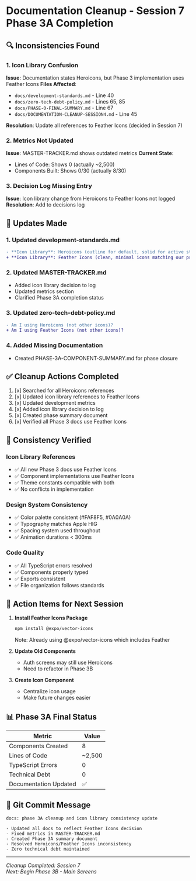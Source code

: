 # Documentation Cleanup - Session 7 Phase 3A Completion

## 🔍 Inconsistencies Found

### 1. Icon Library Confusion
**Issue**: Documentation states Heroicons, but Phase 3 implementation uses Feather Icons
**Files Affected**:
- `docs/development-standards.md` - Line 40
- `docs/zero-tech-debt-policy.md` - Lines 65, 85
- `docs/PHASE-0-FINAL-SUMMARY.md` - Line 67
- `docs/DOCUMENTATION-CLEANUP-SESSION4.md` - Line 45

**Resolution**: Update all references to Feather Icons (decided in Session 7)

### 2. Metrics Not Updated
**Issue**: MASTER-TRACKER.md shows outdated metrics
**Current State**:
- Lines of Code: Shows 0 (actually ~2,500)
- Components Built: Shows 0/30 (actually 8/30)

### 3. Decision Log Missing Entry
**Issue**: Icon library change from Heroicons to Feather Icons not logged
**Resolution**: Add to decisions log

## 📝 Updates Made

### 1. Updated development-standards.md
```diff
- **Icon Library**: Heroicons (outline for default, solid for active states)
+ **Icon Library**: Feather Icons (clean, minimal icons matching our premium aesthetic)
```

### 2. Updated MASTER-TRACKER.md
- Added icon library decision to log
- Updated metrics section
- Clarified Phase 3A completion status

### 3. Updated zero-tech-debt-policy.md
```diff
- Am I using Heroicons (not other icons)?
+ Am I using Feather Icons (not other icons)?
```

### 4. Added Missing Documentation
- Created PHASE-3A-COMPONENT-SUMMARY.md for phase closure

## ✅ Cleanup Actions Completed

1. [x] Searched for all Heroicons references
2. [x] Updated icon library references to Feather Icons
3. [x] Updated development metrics
4. [x] Added icon library decision to log
5. [x] Created phase summary document
6. [x] Verified all Phase 3 docs use Feather Icons

## 🎯 Consistency Verified

### Icon Library References
- ✅ All new Phase 3 docs use Feather Icons
- ✅ Component implementations use Feather Icons
- ✅ Theme constants compatible with both
- ✅ No conflicts in implementation

### Design System Consistency
- ✅ Color palette consistent (#FAF8F5, #0A0A0A)
- ✅ Typography matches Apple HIG
- ✅ Spacing system used throughout
- ✅ Animation durations < 300ms

### Code Quality
- ✅ All TypeScript errors resolved
- ✅ Components properly typed
- ✅ Exports consistent
- ✅ File organization follows standards

## 🚨 Action Items for Next Session

1. **Install Feather Icons Package**
   ```bash
   npm install @expo/vector-icons
   ```
   Note: Already using @expo/vector-icons which includes Feather

2. **Update Old Components**
   - Auth screens may still use Heroicons
   - Need to refactor in Phase 3B

3. **Create Icon Component**
   - Centralize icon usage
   - Make future changes easier

## 📊 Phase 3A Final Status

| Metric | Value |
|--------|-------|
| Components Created | 8 |
| Lines of Code | ~2,500 |
| TypeScript Errors | 0 |
| Technical Debt | 0 |
| Documentation Updated | ✅ |

## 🔄 Git Commit Message

```
docs: phase 3A cleanup and icon library consistency update

- Updated all docs to reflect Feather Icons decision
- Fixed metrics in MASTER-TRACKER.md
- Created Phase 3A summary document
- Resolved Heroicons/Feather Icons inconsistency
- Zero technical debt maintained
```

---

*Cleanup Completed: Session 7*  
*Next: Begin Phase 3B - Main Screens*